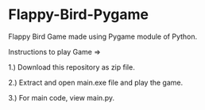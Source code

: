 # Flappy-Bird-Pygame

Flappy Bird Game made using Pygame module of Python.

Instructions to play Game =>

1.) Download this repository as zip file.

2.) Extract and open main.exe file and play the game.

3.) For main code, view main.py.


